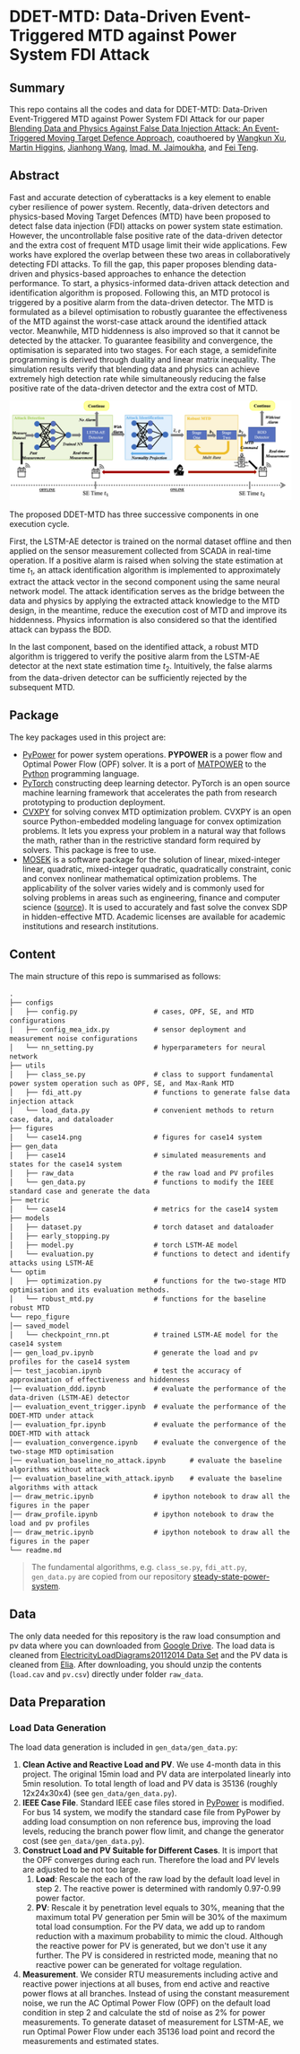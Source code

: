# DDET-MTD: Data-Driven Event-Triggered MTD against Power System FDI Attack

## Summary

This repo contains all the codes and data for DDET-MTD: Data-Driven Event-Triggered MTD against Power System FDI Attack for our paper [Blending Data and Physics Against False Data Injection Attack: An Event-Triggered Moving Target Defence Approach](https://arxiv.org/abs/2204.12970), coauthoered by [Wangkun Xu](https://scholar.google.com/citations?user=-RuGgBoAAAAJ&hl=en), [Martin Higgins](https://scholar.google.com/citations?user=I2cbZoAAAAAJ&hl=en), [Jianhong Wang](https://scholar.google.co.uk/citations?user=K1FKF3IAAAAJ&hl=zh-CN), [Imad. M. Jaimoukha](https://scholar.google.co.uk/citations?user=zzIhI_YAAAAJ&hl=en), and [Fei Teng](https://scholar.google.co.uk/citations?user=aOTMH1EAAAAJ&hl=en). 

## Abstract

Fast and accurate detection of cyberattacks is a key element to enable cyber resilience of power system. Recently, data-driven detectors and physics-based Moving Target Defences (MTD) have been proposed to detect false data injection (FDI) attacks on power system state estimation. However, the uncontrollable false positive rate of the data-driven detector and the extra cost of frequent MTD usage limit their wide applications. Few works have explored the overlap between these two areas in collaboratively detecting FDI attacks. To fill the gap, this paper proposes blending data-driven and physics-based approaches to enhance the detection performance. To start, a physics-informed data-driven attack detection and identification algorithm is proposed. Following this, an MTD protocol is triggered by a positive alarm from the data-driven detector. The MTD is formulated as a bilevel optimisation to robustly guarantee the effectiveness of the MTD against the worst-case attack around the identified attack vector. Meanwhile, MTD hiddenness is also improved so that it cannot be detected by the attacker. To guarantee feasibility and convergence, the optimisation is separated into two stages. For each stage, a semidefinite programming is derived through duality and linear matrix inequality. The simulation results verify that blending data and physics can achieve extremely high detection rate while simultaneously reducing the false positive rate of the data-driven detector and the extra cost of MTD.

![framework](repo_figure/framework.jpg)

The proposed DDET-MTD has three successive components in one execution cycle. 

First, the LSTM-AE detector is trained on the normal dataset offline and then applied on the sensor measurement collected from SCADA in real-time operation. If a positive alarm is raised when solving the state estimation at time $t_1$, an attack identification algorithm is implemented to approximately extract the attack vector in the second component using the same neural network model. The attack identification serves as the bridge between the data and physics by applying the extracted attack knowledge to the MTD design, in the meantime, reduce the execution cost of MTD and improve its hiddenness. Physics information is also considered so that the identified attack can bypass the BDD. 

In the last component, based on the identified attack, a robust MTD algorithm is triggered to verify the positive alarm from the LSTM-AE detector at the next state estimation time $t_2$. Intuitively, the false alarms from the data-driven detector can be sufficiently rejected by the subsequent MTD. 

## Package

The key packages used in this project are:

- [PyPower](https://github.com/rwl/PYPOWER) for power system operations.  **PYPOWER** is a power flow and Optimal Power Flow (OPF) solver. It is a port of [MATPOWER](http://www.pserc.cornell.edu/matpower/) to the [Python](http://www.python.org/) programming language.
- [PyTorch](https://pytorch.org/) constructing deep learning detector. PyTorch is an open source machine learning framework that accelerates the path from research prototyping to production deployment.
- [CVXPY](https://www.cvxpy.org/) for solving convex MTD optimization problem. CVXPY is an open source Python-embedded modeling language for convex optimization problems. It lets you express your problem in a natural way that follows the math, rather than in the restrictive standard form required by solvers. This package is free to use.
- [MOSEK](https://www.mosek.com/) is a software package for the solution of linear, mixed-integer linear, quadratic, mixed-integer quadratic, quadratically constraint, conic and convex nonlinear mathematical optimization problems. The applicability of the solver varies widely and is commonly used for solving problems in areas such as engineering, finance and computer science ([source](https://en.wikipedia.org/wiki/MOSEK)). It is used to accurately and fast solve the convex SDP in hidden-effective MTD. Academic licenses are available for academic institutions and research institutions.

## Content

The main structure of this repo is summarised as follows:

```
.
├── configs                   
│   ├── config.py                   # cases, OPF, SE, and MTD configurations
│   ├── config_mea_idx.py           # sensor deployment and measurement noise configurations
│   └── nn_setting.py               # hyperparameters for neural network
├── utils                   
│   ├── class_se.py                 # class to support fundamental power system operation such as OPF, SE, and Max-Rank MTD
│   ├── fdi_att.py                  # functions to generate false data injection attack
│   └── load_data.py                # convenient methods to return case, data, and dataloader
├── figures                   
│   └── case14.png                  # figures for case14 system
├── gen_data                  
│   ├── case14                      # simulated measurements and states for the case14 system
│   ├── raw_data                    # the raw load and PV profiles
│   └── gen_data.py                 # functions to modify the IEEE standard case and generate the data 
├── metric
│   └── case14                      # metrics for the case14 system
├── models
│   ├── dataset.py                  # torch dataset and dataloader
│   ├── early_stopping.py      
│   ├── model.py                    # torch LSTM-AE model
│   └── evaluation.py               # functions to detect and identify attacks using LSTM-AE
└── optim
│   ├── optimization.py             # functions for the two-stage MTD optimisation and its evaluation methods.
│   └── robust_mtd.py               # functions for the baseline robust MTD
└── repo_figure
│── saved_model
│   └── checkpoint_rnn.pt           # trained LSTM-AE model for the case14 system
│── gen_load_pv.ipynb               # generate the load and pv profiles for the case14 system
│── test_jacobian.ipynb             # test the accuracy of approximation of effectiveness and hiddenness
│── evaluation_ddd.ipynb            # evaluate the performance of the data-driven (LSTM-AE) detector
│── evaluation_event_trigger.ipynb  # evaluate the performance of the DDET-MTD under attack
│── evaluation_fpr.ipynb            # evaluate the performance of the DDET-MTD with attack
│── evaluation_convergence.ipynb    # evaluate the convergence of the two-stage MTD optimisation
│── evaluation_baseline_no_attack.ipynb      # evaluate the baseline algorithms without attack
│── evaluation_baseline_with_attack.ipynb    # evaluate the baseline algorithms with attack
│── draw_metric.ipynb               # ipython notebook to draw all the figures in the paper
│── draw_profile.ipynb              # ipython notebook to draw the load and pv profiles
│── draw_metric.ipynb               # ipython notebook to draw all the figures in the paper
└── readme.md                       

```


> The fundamental algorithms, e.g. `class_se.py`, `fdi_att.py`, `gen_data.py` are copied from our repository [steady-state-power-system](https://github.com/xuwkk/steady-state-power-system). 

## Data

The only data needed for this repository is the raw load consumption and pv data where you can downloaded from [Google Drive](https://drive.google.com/drive/folders/1qe_sxsH_MZ3Z__rKgwx_dzPkozDuXjFq?usp=sharing). The load data is cleaned from [ElectricityLoadDiagrams20112014 Data Set](https://archive.ics.uci.edu/ml/datasets/ElectricityLoadDiagrams20112014) and the PV data is cleaned from [Elia](https://opendata.elia.be/pages/home/). After downloading, you should unzip the contents (`load.cav` and `pv.csv`) directly under folder `raw_data`.

## Data Preparation

### Load Data Generation

The load data generation is included in `gen_data/gen_data.py`:

1. **Clean Active and Reactive Load and PV**. We  use 4-month data in this project. The original 15min load and PV data are interpolated linearly into 5min resolution. To total length of load and PV data is 35136 (roughly 12x24x30x4) (see `gen_data/gen_data.py`).
2. **IEEE Case File**. Standard IEEE case files stored in [PyPower](https://github.com/rwl/PYPOWER/tree/master/pypower) is modified. For bus 14 system, we modify the standard case file from PyPower by adding load consumption on non reference bus, improving the load levels, reducing the branch power flow limit, and change the generator cost (see `gen_data/gen_data.py`).
3. **Construct Load and PV Suitable for Different Cases**. It is import that the OPF converges during each run. Therefore the load and PV levels are adjusted to be not too large.
   1. **Load**: Rescale the each of the raw load by the default load level in step 2. The reactive power is determined with randomly 0.97-0.99 power factor.
   2. **PV**: Rescale it by penetration level equals to 30%, meaning that the maximum total PV generation per 5min will be 30% of the maximum total load consumption. For the PV data, we add up to random reduction with a maximum probability to mimic the cloud.  Although the reactive power for PV is generated, but we don't use it any further. The PV is considered in restricted mode, meaning that no reactive power can be generated for voltage regulation.
4. **Measurement**. We consider RTU measurements including active and reactive power injections at all buses, from end active and reactive power flows at all branches. Instead of using the constant measurement noise, we run the AC Optimal Power Flow (OPF) on the default load condition in step 2 and calculate the std of noise as 2% for power measurements. To generate dataset of measurement for LSTM-AE, we run Optimal Power Flow under each 35136 load point and record the measurements and estimated states.

